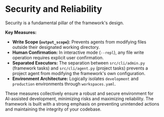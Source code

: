 # Security and Reliability

Security is a fundamental pillar of the framework's design.

**Key Measures:**
- **Write Scope (`output_scope`):** Prevents agents from modifying files outside their designated working directory.
- **Human Confirmation:** In interactive mode (`--repl`), any file write operation requires explicit user confirmation.
- **Separated Executors:** The separation between `src/cli/admin.py` (framework tasks) and `src/cli/agent.py` (project tasks) prevents a project agent from modifying the framework's own configuration.
- **Environment Architecture:** Logically isolates `development` and `production` environments through `workspaces.yaml`.

These measures collectively ensure a robust and secure environment for AI-assisted development, minimizing risks and maximizing reliability. The framework is built with a strong emphasis on preventing unintended actions and maintaining the integrity of your codebase.